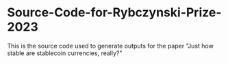 # Source-Code-for-Rybczynski-Prize-2023
This is the source code used to generate outputs for the paper "Just how stable are stablecoin currencies, really?"
